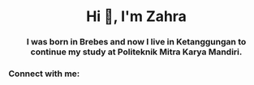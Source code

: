 <h1 align="center">Hi 👋, I'm Zahra</h1>
<h3 align="center">I was born in Brebes and now I live in Ketanggungan to continue my study at Politeknik Mitra Karya Mandiri.</h3>

<h3 align="left">Connect with me:</h3>
<p align="left">
</p>
